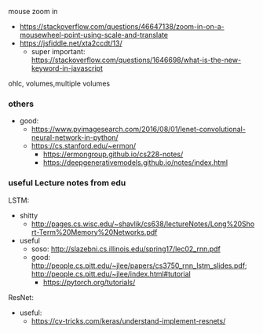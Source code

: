 mouse zoom in
- https://stackoverflow.com/questions/46647138/zoom-in-on-a-mousewheel-point-using-scale-and-translate
- https://jsfiddle.net/xta2ccdt/13/
  - super important: https://stackoverflow.com/questions/1646698/what-is-the-new-keyword-in-javascript

ohlc,
volumes,multiple volumes

### others
- good: 
  - https://www.pyimagesearch.com/2016/08/01/lenet-convolutional-neural-network-in-python/
  - https://cs.stanford.edu/~ermon/
    - https://ermongroup.github.io/cs228-notes/
    - https://deepgenerativemodels.github.io/notes/index.html

### useful Lecture notes from edu

LSTM:
  - shitty 
    - http://pages.cs.wisc.edu/~shavlik/cs638/lectureNotes/Long%20Short-Term%20Memory%20Networks.pdf
  - useful
    - soso: http://slazebni.cs.illinois.edu/spring17/lec02_rnn.pdf
    - good: http://people.cs.pitt.edu/~jlee/papers/cs3750_rnn_lstm_slides.pdf; http://people.cs.pitt.edu/~jlee/index.html#tutorial
      - https://pytorch.org/tutorials/

ResNet:
  - useful:
    - https://cv-tricks.com/keras/understand-implement-resnets/
